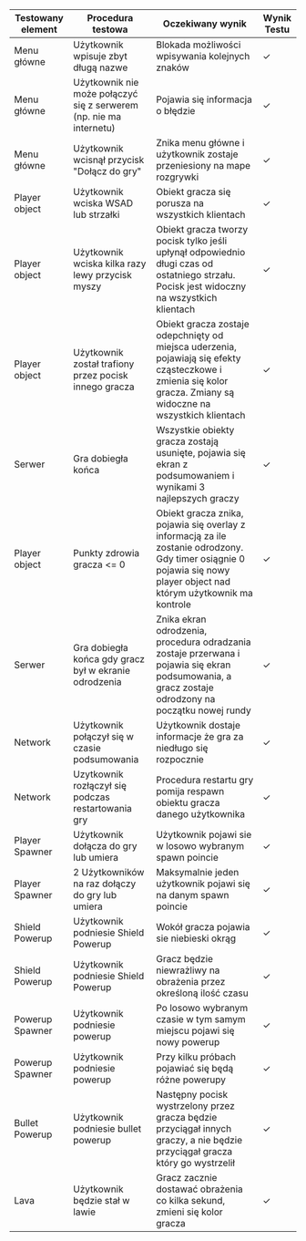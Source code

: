 | Testowany element | Procedura testowa | Oczekiwany wynik | Wynik Testu |
| ---- | ---- | ---- | ---- |
| Menu główne | Użytkownik wpisuje zbyt długą nazwe | Blokada możliwości wpisywania kolejnych znaków | ✓ |
| Menu główne | Użytkownik nie może połączyć się z serwerem (np. nie ma internetu) | Pojawia się informacja o błędzie | ✓ |
| Menu główne | Użytkownik wcisnął przycisk "Dołącz do gry" | Znika menu główne i użytkownik zostaje przeniesiony na mape rozgrywki | ✓ |
| Player object | Użytkownik wciska WSAD lub strzałki | Obiekt gracza się porusza na wszystkich klientach | ✓ |
| Player object | Użytkownik wciska kilka razy lewy przycisk myszy | Obiekt gracza tworzy pocisk tylko jeśli upłynął odpowiednio długi czas od ostatniego strzału. Pocisk jest widoczny na wszystkich klientach | ✓ |
| Player object | Użytkownik został trafiony przez pocisk innego gracza | Obiekt gracza zostaje odepchnięty od miejsca uderzenia, pojawiają się efekty cząsteczkowe i zmienia się kolor gracza. Zmiany są widoczne na wszystkich klientach | ✓ |
| Serwer | Gra dobiegła końca | Wszystkie obiekty gracza zostają usunięte, pojawia się ekran z podsumowaniem i wynikami 3 najlepszych graczy | ✓ |
| Player object | Punkty zdrowia gracza <= 0 | Obiekt gracza znika, pojawia się overlay z informacją za ile zostanie odrodzony. Gdy timer osiągnie 0 pojawia się nowy player object nad którym użytkownik ma kontrole | ✓ |
| Serwer | Gra dobiegła końca gdy gracz był w ekranie odrodzenia | Znika ekran odrodzenia, procedura odradzania zostaje przerwana i pojawia się ekran podsumowania, a gracz zostaje odrodzony na początku nowej rundy | ✓ |
| Network | Użytkownik połączył się w czasie podsumowania | Użytkownik dostaje informacje że gra za niedługo się rozpocznie | ✓ |
| Network | Uzytkownik rozłączył się podczas restartowania gry | Procedura restartu gry pomija respawn obiektu gracza danego użytkownika | ✓ |
| Player Spawner | Użytkownik dołącza do gry lub umiera | Użytkownik pojawi sie w losowo wybranym spawn poincie | ✓ |
| Player Spawner | 2 Użytkowników na raz dołączy do gry lub umiera | Maksymalnie jeden użytkownik pojawi się na danym spawn poincie | ✓ |
| Shield Powerup | Użytkownik podniesie Shield Powerup | Wokół gracza pojawia sie niebieski okrąg | ✓ |
| Shield Powerup | Użytkownik podniesie Shield Powerup | Gracz będzie niewrażliwy na obrażenia przez określoną ilość czasu | ✓ |
| Powerup Spawner | Użytkownik podniesie powerup | Po losowo wybranym czasie w tym samym miejscu pojawi się nowy powerup | ✓ |
| Powerup Spawner | Użytkownik podniesie powerup | Przy kilku próbach pojawiać się będą różne powerupy | ✓ |
| Bullet Powerup | Użytkownik podniesie bullet powerup | Następny pocisk wystrzelony przez gracza będzie przyciągał innych graczy, a nie będzie przyciągał gracza który go wystrzelił | ✓ |
| Lava | Użytkownik będzie stał w lawie | Gracz zacznie dostawać obrażenia co kilka sekund, zmieni się kolor gracza | ✓ |

